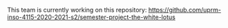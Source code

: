 This team is currently working on this repository: https://github.com/uprm-inso-4115-2020-2021-s2/semester-project-the-white-lotus
